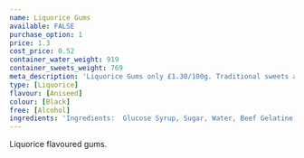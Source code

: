 ```yaml
---
name: Liquorice Gums
available: FALSE
purchase_option: 1
price: 1.3
cost_price: 0.52
container_water_weight: 919
container_sweets_weight: 769
meta_description: 'Liquorice Gums only £1.30/100g. Traditional sweets and more at Humbugs Confectionery  Store. Specialists in satisfying your sweet tooth!'
type: [Liquorice]
flavour: [Aniseed]
colour: [Black]
free: [Alcohol]
ingredients: 'Ingredients:  Glucose Syrup, Sugar, Water, Beef Gelatine, Potato Starch, Liquorice Powder, Natural Colour (Vegetable Carbon), Palm Oil, Glazing Agent (Carnauba Wax).'
---
```

Liquorice flavoured gums.
